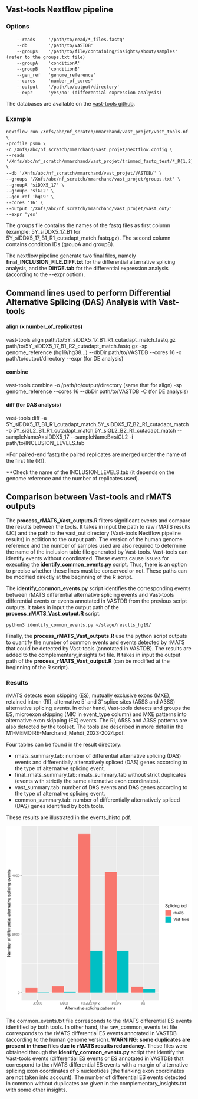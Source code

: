 ## Vast-tools Nextflow pipeline

### Options

```
    --reads     '/path/to/read/*_files.fastq'
    --db        '/path/to/VASTDB' 
    --groups    '/path/to/file/containing/insights/about/samples' (refer to the groups.txt file) 
    --groupA    'conditionA' 
    --groupB    'conditionB' 
    --gen_ref   'genome_reference' 
    --cores     'number_of_cores' 
    --output    '/path/to/output/directory'
    --expr      'yes/no' (differential expression analysis)
``` 

The databases are available on the [vast-tools github](https://github.com/vastgroup/vast-tools).

### Example

```
nextflow run /Xnfs/abc/nf_scratch/mmarchand/vast_projet/vast_tools.nf \
-profile psmn \
-c /Xnfs/abc/nf_scratch/mmarchand/vast_projet/nextflow.config \
--reads '/Xnfs/abc/nf_scratch/mmarchand/vast_projet/trimmed_fastq_test/*_R{1,2}_cutadapt_match.fastq.gz' \
--db '/Xnfs/abc/nf_scratch/mmarchand/vast_projet/VASTDB/' \
--groups '/Xnfs/abc/nf_scratch/mmarchand/vast_projet/groups.txt' \
--groupA 'siDDX5_17' \
--groupB 'siGL2' \
--gen_ref 'hg19' \
--cores '16' \
--output '/Xnfs/abc/nf_scratch/mmarchand/vast_projet/vast_out/'
--expr 'yes'
```

The groups file contains the names of the fastq files as first column (example: 5Y_siDDX5_17_B1 for 5Y_siDDX5_17_B1_R1_cutadapt_match.fastq.gz). The second column contains condition IDs (groupA and groupB).

The nextflow pipeline generate two final files, namely **final_INCLUSION_FILE.DIFF.txt** for the differential alternative splicing analysis, and the **DiffGE.tab** for the differential expression analysis (according to the --expr option).

## Command lines used to perform Differential Alternative Splicing (DAS) Analysis with Vast-tools

#### align (x number_of_replicates)

vast-tools align path/to/5Y_siDDX5_17_B1_R1_cutadapt_match.fastq.gz path/to/5Y_siDDX5_17_B1_R2_cutadapt_match.fastq.gz -sp genome_reference (hg19/hg38...) --dbDir path/to/VASTDB --cores 16 -o path/to/output/directory --expr (for DE analysis)

#### combine

vast-tools combine -o /path/to/output/directory (same that for align) -sp genome_reference --cores 16 --dbDir path/to/VASTDB -C (for DE analysis)

#### diff (for DAS analysis)

vast-tools diff -a 5Y_siDDX5_17_B1_R1_cutadapt_match,5Y_siDDX5_17_B2_R1_cutadapt_match -b 5Y_siGL2_B1_R1_cutadapt_match,5Y_siGL2_B2_R1_cutadapt_match --sampleNameA=siDDX5_17 --sampleNameB=siGL2 -i path/to/INCLUSION_LEVELS.tab 

*For paired-end fastq the paired replicates are merged under the name of the first file (R1).

**Check the name of the INCLUSION_LEVELS.tab (it depends on the genome reference and the number of replicates used). 


## Comparison between Vast-tools and rMATS outputs

The **process_rMATS_Vast_outputs.R** filters significant events and compare the results between the tools. It takes in input the path to raw rMATS results (JC) and the path to the vast_out directory (Vast-tools Nextflow pipeline results) in addition to the output path. The version of the human genome reference and the number of samples used are also required to determine the name of the inclusion table file generated by Vast-tools. Vast-tools can identify events without coordinated. These events cause issues for executing the **identify_common_events.py** script. Thus, there is an option to precise whether these lines must be conserved or not. These paths can be modified directly at the beginning of the R script.  

The **identify_common_events.py** script identifies the corresponding events between rMATS differential alternative splicing events and Vast-tools differential events or events annotated in VASTDB from the previous script outputs. It takes in input the output path of the **process_rMATS_Vast_output.R** script.

```
python3 identify_common_events.py ~/stage/results_hg19/
```

Finally, the **process_rMATS_Vast_outputs.R** use the python script outputs to quantify the number of common events and events detected by rMATS that could be detected by Vast-tools (annotated in VASTDB). The results are added to the complementary_insights.txt file. It takes in input the output path of the **process_rMATS_Vast_output.R** (can be modified at the beginning of the R script).

### Results

rMATS detects exon skipping (ES), mutually exclusive exons (MXE), retained intron (RI), alternative 5' and 3' splice sites (A5SS and A3SS) alternative splicing events. In other hand, Vast-tools detects and groups the ES, microexon skipping (MIC in event_type column) and MXE patterns into alternative exon skipping (EX) events. The RI, A5SS and A3SS patterns are also detected by the toolset. 
The tools are described in more detail in the M1-MEMOIRE-Marchand_Mehdi_2023-2024.pdf.

Four tables can be found in the result directory:  
  - rmats_summary.tab: number of differential alternative splicing (DAS) events and differentially alternatively spliced (DAS) genes according to the type of alternative splicing event.  
  - final_rmats_summary.tab: rmats_summary.tab without strict duplicates (events with strictly the same alternative exon coordinates).  
  - vast_summary.tab: number of DAS events and DAS genes according to the type of alternative splicing event.  
  - common_summary.tab: number of differentially alternatively spliced (DAS) genes identified by both tools.

These results are illustrated in the events_histo.pdf.

![DAS_plot](https://github.com/mehdiretif/M1_internship/blob/main/image/example_events_histo.png)


The common_events.txt file corresponds to the rMATS differential ES events identified by both tools. In other hand, the raw_common_events.txt file corresponds to the rMATS differential ES events annotated in VASTDB (according to the human genome version). **WARNING: some duplicates are present in these files due to rMATS results redundancy**. These files were obtained through the **identify_common_events.py** script that identify the Vast-tools events (differential ES events or ES annotated in VASTDB) that correspond to the rMATS differential ES events with a margin of alternative splicing exon coordinates of 5 nucleotides (the flanking exon coordinates are not taken into account). 
The number of differential ES events detected in common without duplicates are given in the complementary_insights.txt with some other insights. 

